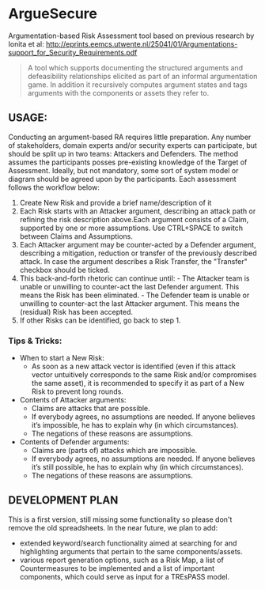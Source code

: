 # ArgueSecure
Argumentation-based Risk Assessment tool based on previous research by Ionita et al: http://eprints.eemcs.utwente.nl/25041/01/Argumentations-support_for_Security_Requirements.pdf

> A tool which supports documenting the structured arguments and defeasibility relationships elicited as part of an informal argumentation game. In addition it recursively computes argument states and tags arguments with the components or assets they refer to.


## USAGE:
Conducting an argument-based RA requires little preparation. Any number of stakeholders, domain experts and/or security experts can participate, but should be split up in two teams: Attackers and Defenders. The method assumes the participants posses pre-existing knowledge of the Target of Assessment. Ideally, but not mandatory, some sort of system model or diagram should be agreed upon by the participants. Each assessment follows the workflow below:
  1.  Create New Risk and provide a brief name/description of it
  2.  Each Risk starts with an Attacker argument, describing an attack path or refining the risk description above.Each argument consists of a Claim, supported by one or more assumptions. Use CTRL+SPACE to switch between Claims and Assumptions.
  3.  Each Attacker argument may be counter-acted by a Defender argument, describing a mitigation, reduction or transfer of the previously described attack. In case the argument describes a Risk Transfer, the "Transfer"  checkbox should be ticked.
  4.  This back-and-forth rhetoric can continue until:
     - The Attacker team is unable or unwilling to counter-act the last Defender argument. This means the Risk has been eliminated.
     - The Defender team is unable or unwilling to counter-act the last Attacker argument. This means the (residual) Risk has been accepted.
  5.  If other Risks  can be identified, go back to step 1.

### Tips & Tricks:
- When to start a New Risk:
  - As soon as a new attack vector is identified (even if this attack vector untuitively corresponds to the same Risk and/or compromises the same asset), it is recommended to specify it as part of a New Risk to prevent long rounds.
- Contents of Attacker arguments:
  - Claims are attacks that are possible. 
  - If everybody agrees, no assumptions are needed. If anyone believes it’s impossible, he has to explain why (in which circumstances). 
  - The negations of these reasons are assumptions.
- Contents of Defender arguments: 
  - Claims are (parts of) attacks which are impossible. 
  - If everybody agrees, no assumptions are needed. If anyone believes it’s still possible, he has to explain why (in which circumstances).  
  - The negations of these reasons are assumptions.


## DEVELOPMENT PLAN
This is a first version, still missing some functionality so please don't remove the old spreadsheets. In the near future, we plan to add:
- extended keyword/search  functionality aimed at searching for and highlighting arguments that pertain to the same components/assets.
- various report generation options, such as a Risk Map, a list of Countermeasures to be implemented and a list of important components, which could serve as input for a TREsPASS model.
